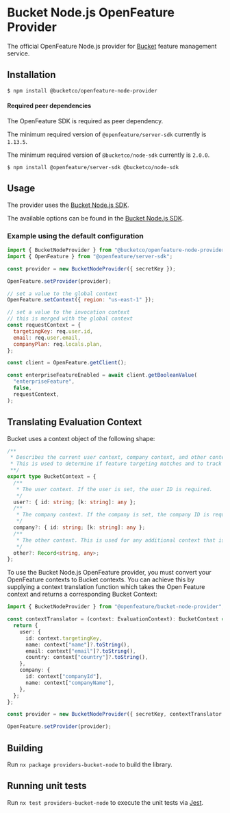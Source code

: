 # Bucket Node.js OpenFeature Provider

The official OpenFeature Node.js provider for [Bucket](https://bucket.co) feature management service.

## Installation

```
$ npm install @bucketco/openfeature-node-provider
```

#### Required peer dependencies

The OpenFeature SDK is required as peer dependency.

The minimum required version of `@openfeature/server-sdk` currently is `1.13.5`.

The minimum required version of `@bucketco/node-sdk` currently is `2.0.0`.

```
$ npm install @openfeature/server-sdk @bucketco/node-sdk
```

## Usage

The provider uses the [Bucket Node.js SDK](https://docs.bucket.co/quickstart/supported-languages-frameworks/node.js-sdk).

The available options can be found in the [Bucket Node.js SDK](https://github.com/bucketco/bucket-javascript-sdk/tree/main/packages/node-sdk#initialization-options).

### Example using the default configuration

```javascript
import { BucketNodeProvider } from "@bucketco/openfeature-node-provider";
import { OpenFeature } from "@openfeature/server-sdk";

const provider = new BucketNodeProvider({ secretKey });

OpenFeature.setProvider(provider);

// set a value to the global context
OpenFeature.setContext({ region: "us-east-1" });

// set a value to the invocation context
// this is merged with the global context
const requestContext = {
  targetingKey: req.user.id,
  email: req.user.email,
  companyPlan: req.locals.plan,
};

const client = OpenFeature.getClient();

const enterpriseFeatureEnabled = await client.getBooleanValue(
  "enterpriseFeature",
  false,
  requestContext,
);
```

## Translating Evaluation Context

Bucket uses a context object of the following shape:

```ts
/**
 * Describes the current user context, company context, and other context.
 * This is used to determine if feature targeting matches and to track events.
 **/
export type BucketContext = {
  /**
   * The user context. If the user is set, the user ID is required.
   */
  user?: { id: string; [k: string]: any };
  /**
   * The company context. If the company is set, the company ID is required.
   */
  company?: { id: string; [k: string]: any };
  /**
   * The other context. This is used for any additional context that is not related to user or company.
   */
  other?: Record<string, any>;
};
```

To use the Bucket Node.js OpenFeature provider, you must convert your OpenFeature contexts to Bucket contexts.
You can achieve this by supplying a context translation function which takes the Open Feature context and returns
a corresponding Bucket Context:

```ts
import { BucketNodeProvider } from "@openfeature/bucket-node-provider";

const contextTranslator = (context: EvaluationContext): BucketContext => {
  return {
    user: {
      id: context.targetingKey,
      name: context["name"]?.toString(),
      email: context["email"]?.toString(),
      country: context["country"]?.toString(),
    },
    company: {
      id: context["companyId"],
      name: context["companyName"],
    },
  };
};

const provider = new BucketNodeProvider({ secretKey, contextTranslator });

OpenFeature.setProvider(provider);
```

## Building

Run `nx package providers-bucket-node` to build the library.

## Running unit tests

Run `nx test providers-bucket-node` to execute the unit tests via [Jest](https://jestjs.io).
